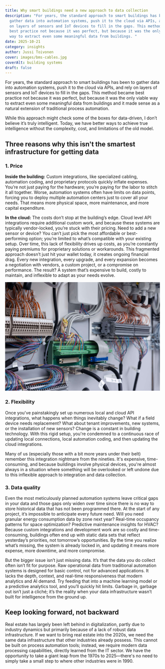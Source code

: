 ```yaml
---
title: Why smart buildings need a new approach to data collection
description: "For years, the standard approach to smart buildings has been to
  gather data into automation systems, push it to the cloud via APIs, and rely
  on layers of sensors and IoT devices to fill in the gaps. This method became
  best practice not because it was perfect, but because it was the only viable
  way to extract even some meaningful data from buildings. "
date: 2025-10-21
category: insights
author: Jussi Toivonen
cover: images/bms-cables.jpg
coverAlt: building systems
draft: false
---
```

For years, the standard approach to smart buildings has been to gather data into automation systems, push it to the cloud via APIs, and rely on layers of sensors and IoT devices to fill in the gaps. This method became best practice not because it was perfect, but because it was the only viable way to extract even some meaningful data from buildings and it made sense as a natural extension of traditional process automation.

While this approach might check some of the boxes for data-driven, I don’t believe it’s truly intelligent. Today, we have better ways to achieve true intelligence without the complexity, cost, and limitations of the old model.

## Three reasons why this isn't the smartest infrastructure for getting data

### 1\. Price

**Inside the building:** Custom integrations, like specialized cabling, automation coding, and proprietary protocols quickly inflate expenses. You’re not just paying for the hardware; you’re paying for the labor to stitch it all together. Worse, automation systems often have limits on data points, forcing you to deploy multiple automation centers just to cover all your needs. That means more physical space, more maintenance, and more capital expenditure.

**In the cloud:** The costs don’t stop at the building’s edge. Cloud level API integrations require additional custom work, and because these systems are typically vendor-locked, you’re stuck with their pricing. Need to add a new sensor or device? You can’t just pick the most affordable or best-performing option; you’re limited to what’s compatible with your existing setup. Over time, this lack of flexibility drives up costs, as you’re constantly paying premiums for proprietary solutions or workarounds. This fragmented approach doesn’t just hit your wallet today, it creates ongoing financial drag. Every new integration, every upgrade, and every expansion becomes a negotiation with vendors, a custom project, or a compromise on performance. The result? A system that’s expensive to build, costly to maintain, and inflexible to adapt as your needs evolve.

![Cables](images/bms-cables.jpg)

### 2\. Flexibility

Once you've painstakingly set up numerous local and cloud API integrations, what happens when things inevitably change? What if a field device needs replacement? What about tenant improvements, new systems, or the installation of new sensors? Change is a constant in building technology. With this rigid setup, you're condemned to a continuous race of updating local connections, local automation coding, and then updating the cloud integrations.

Many of us (especially those with a bit more years under their belt) remember this integration nightmare from the nineties. It's expensive, time-consuming, and because buildings involve physical devices, you're almost always in a situation where something will be overlooked or left undone due to this inflexible approach to integration and data collection.

### 3\. Data quality

Even the most meticulously planned automation systems leave critical gaps in your data and those gaps only widen over time since there is no way to store historical data that has not been programmed there. At the start of any project, it’s impossible to anticipate every future need. Will you need granular energy consumption data by zone next year? Real-time occupancy patterns for space optimization? Predictive maintenance insights for HVAC? Because custom integrations and development work are so costly and time-consuming, buildings often end up with static data sets that reflect yesterday’s priorities, not tomorrow’s opportunities. By the time you realize what’s missing, the system is already locked in, and updating it means more expense, more downtime, and more compromise.

But the bigger issue isn’t just missing data. It’s that the data you do collect often isn’t fit for purpose. Raw operational data from traditional automation systems is designed for basic control, not for advanced applications. It lacks the depth, context, and real-time responsiveness that modern analytics and AI demand. Try feeding that into a machine learning model or a predictive analytics tool, and you’ll quickly hit limits. Garbage in, garbage out isn’t just a cliché; it’s the reality when your data infrastructure wasn’t built for intelligence from the ground up.

## Keep looking forward, not backward

Real estate has largely been left behind in digitalization, partly due to industry dynamics but primarily because of a lack of robust data infrastructure. If we want to bring real estate into the 2020s, we need the same data infrastructure that other industries already possess. This cannot be built on process automation tools; instead, we require modern data processing capabilities, directly learned from the IT sector. We have the opportunity to take a giant leap from the 1970s to 2025—there's no need to simply take a small step to where other industries were in 1990.